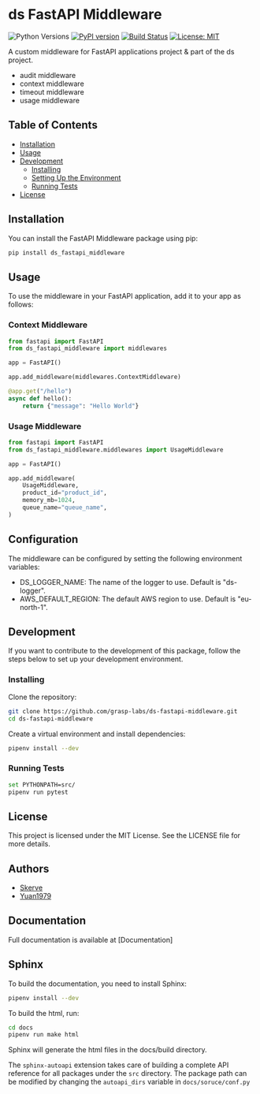 # ds FastAPI Middleware

![Python Versions](https://img.shields.io/badge/python-3.8%20|%203.9%20|%203.10%20|%203.11-blue)
[![PyPI version](https://badge.fury.io/py/ds-fastapi-middleware.svg)](https://badge.fury.io/py/ds-fastapi-middleware)
[![Build Status](https://github.com/grasp-labs/ds-fastapi-middleware/actions/workflows/python-package-unittests.yml/badge.svg)](https://github.com/grasp-labs/ds-fastapi-middleware/actions/workflows/python-package-unittests.yml)
[![License: MIT](https://img.shields.io/badge/License-MIT-yellow.svg)](https://opensource.org/licenses/MIT)

A custom middleware for FastAPI applications project & part of the
ds project.
- audit middleware
- context middleware
- timeout middleware
- usage middleware

## Table of Contents

- [Installation](#installation)
- [Usage](#usage)
- [Development](#development)
  - [Installing](#installing)
  - [Setting Up the Environment](#setting-up-the-environment)
  - [Running Tests](#running-tests)
- [License](#license)

## Installation

You can install the FastAPI Middleware package using pip:

```bash
pip install ds_fastapi_middleware
```

## Usage
To use the middleware in your FastAPI application, add it to your app as
follows:

### Context Middleware

```python
from fastapi import FastAPI
from ds_fastapi_middleware import middlewares

app = FastAPI()

app.add_middleware(middlewares.ContextMiddleware)

@app.get("/hello")
async def hello():
    return {"message": "Hello World"}
```

### Usage Middleware

```python
from fastapi import FastAPI
from ds_fastapi_middleware.middlewares import UsageMiddleware

app = FastAPI()

app.add_middleware(
    UsageMiddleware,
    product_id="product_id",
    memory_mb=1024,
    queue_name="queue_name",
)
```

## Configuration
The middleware can be configured by setting the following environment variables:

- DS_LOGGER_NAME: The name of the logger to use. Default is "ds-logger".
- AWS_DEFAULT_REGION: The default AWS region to use. Default is "eu-north-1".

## Development
If you want to contribute to the development of this package, follow the
steps below to set up your development environment.

### Installing
Clone the repository:

```bash
git clone https://github.com/grasp-labs/ds-fastapi-middleware.git
cd ds-fastapi-middleware
```

Create a virtual environment and install dependencies:

```bash
pipenv install --dev
```

### Running Tests

```bash
set PYTHONPATH=src/
pipenv run pytest
```

## License
This project is licensed under the MIT License. See the LICENSE file for more
details.

## Authors
- [Skerve](https://github.com/Skerve)
- [Yuan1979](https://github.com/yuan1979)

## Documentation
Full documentation is available at [Documentation]

## Sphinx
To build the documentation, you need to install Sphinx:

```bash
pipenv install --dev
```

To build the html, run:

```bash
cd docs
pipenv run make html
```
Sphinx will generate the html files in the docs/build directory.

The ``sphinx-autoapi``  extension takes care of building a complete
API reference for all packages under the ``src`` directory. The package
path can be modified by changing the ``autoapi_dirs`` variable in ``docs/soruce/conf.py``
